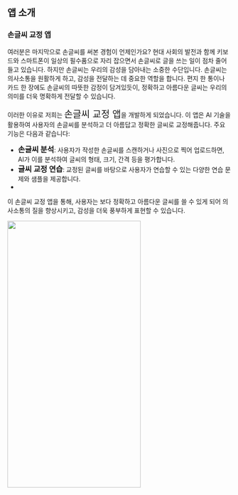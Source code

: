 
## 앱 소개

### 손글씨 교정 앱

여러분은 마지막으로 손글씨를 써본 경험이 언제인가요? 현대 사회의 발전과 함께 키보드와 스마트폰이 일상의 필수품으로 자리 잡으면서 손글씨로 글을 쓰는 일이 점차 줄어들고 있습니다. 하지만 손글씨는 우리의 감성을 담아내는 소중한 수단입니다. 손글씨는 의사소통을 원활하게 하고, 감성을 전달하는 데 중요한 역할을 합니다. 편지 한 통이나 카드 한 장에도 손글씨의 따뜻한 감정이 담겨있듯이, 정확하고 아름다운 글씨는 우리의 의미를 더욱 명확하게 전달할 수 있습니다.

이러한 이유로 저희는 <span style="font-size:1.5em;">손글씨 교정 앱</span>을 개발하게 되었습니다. 이 앱은 AI 기술을 활용하여 사용자의 손글씨를 분석하고 더 아름답고 정확한 글씨로 교정해줍니다. 주요 기능은 다음과 같습니다:

- <span style="font-size:1.2em;">**손글씨 분석**</span>: 사용자가 작성한 손글씨를 스캔하거나 사진으로 찍어 업로드하면, AI가 이를 분석하여 글씨의 형태, 크기, 간격 등을 평가합니다.
- <span style="font-size:1.2em;">**글씨 교정 연습**</span>: 교정된 글씨를 바탕으로 사용자가 연습할 수 있는 다양한 연습 문제와 샘플을 제공합니다.
- 
이 손글씨 교정 앱을 통해, 사용자는 보다 정확하고 아름다운 글씨를 쓸 수 있게 되어 의사소통의 질을 향상시키고, 감성을 더욱 풍부하게 표현할 수 있습니다.

<img src= "https://github.com/Daehox/Handwriting-correction-App/assets/173144919/8bec167a-262e-42ed-ad69-a37e76e7afc3" width="300" height="600">
